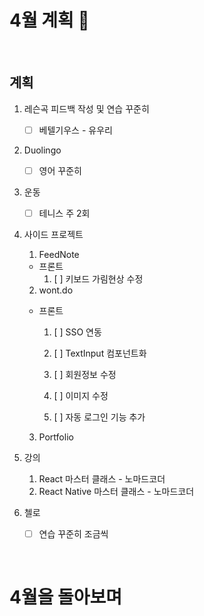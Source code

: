 # 4월 계획 🎁

<br/>

## 계획

1. 레슨곡 피드백 작성 및 연습 꾸준히

   - [ ] 베텔기우스 - 유우리
2. Duolingo

   - [ ] 영어 꾸준히
3. 운동

   - [ ] 테니스 주 2회
4. 사이드 프로젝트

   1. FeedNote

     - 프론트
       1. [ ] 키보드 가림현상 수정

   2. wont.do

     - 프론트

       1. [ ] SSO 연동

       1. [ ] TextInput 컴포넌트화
       2. [ ] 회원정보 수정
       3. [ ] 이미지 수정
       4. [ ] 자동 로그인 기능 추가

   3. Portfolio

5. 강의

   1. React 마스터 클래스 - 노마드코더
   2. React Native 마스터 클래스 - 노마드코더

6. 첼로
   - [ ] 연습 꾸준히 조금씩

<br/>



# 4월을 돌아보며


